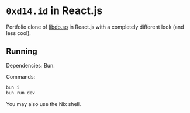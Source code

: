 # `0xd14.id` in React.js

Portfolio clone of [libdb.so](https://libdb.so) in React.js with a completely
different look (and less cool).

## Running

Dependencies: Bun.

Commands:

```sh
bun i
bun run dev
```

You may also use the Nix shell.
